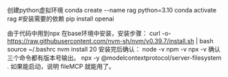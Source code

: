 创建python虚拟环境
conda create --name rag python=3.10
conda activate rag
#安装需要的依赖
pip install openai

由于代码中用到npx
在base环境中安装，安装步骤：
curl -o- https://raw.githubusercontent.com/nvm-sh/nvm/v0.39.7/install.sh | bash
source ~/.bashrc
nvm install 20
安装完后确认：
node -v
npm -v
npx -v
确认三个命令都有版本号输出。
npx -y @modelcontextprotocol/server-filesystem .
如果能启动，说明 fileMCP 就能用了。
